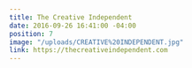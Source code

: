 ```yaml
---
title: The Creative Independent
date: 2016-09-26 16:41:00 -04:00
position: 7
image: "/uploads/CREATIVE%20INDEPENDENT.jpg"
link: https://thecreativeindependent.com
---
```


